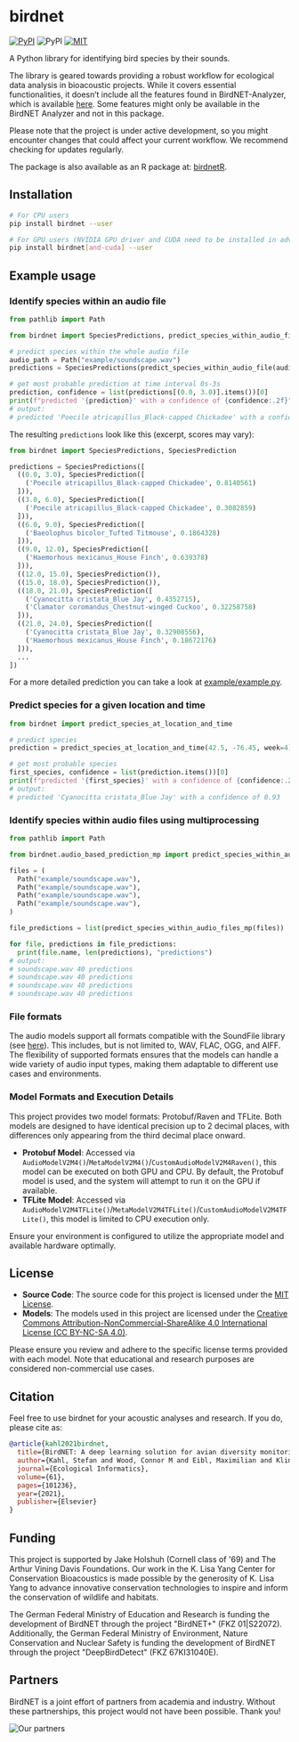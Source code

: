 # birdnet

[![PyPI](https://img.shields.io/pypi/v/birdnet.svg)](https://pypi.python.org/pypi/birdnet)
![PyPI](https://img.shields.io/pypi/pyversions/birdnet.svg)
[![MIT](https://img.shields.io/github/license/birdnet-team/birdnet.svg)](https://github.com/birdnet-team/birdnet/blob/main/LICENSE.md)

A Python library for identifying bird species by their sounds.

The library is geared towards providing a robust workflow for ecological data analysis in bioacoustic projects. While it covers essential functionalities, it doesn’t include all the features found in BirdNET-Analyzer, which is available [here](https://github.com/kahst/BirdNET-Analyzer). Some features might only be available in the BirdNET Analyzer and not in this package.

Please note that the project is under active development, so you might encounter changes that could affect your current workflow. We recommend checking for updates regularly.

The package is also available as an R package at: [birdnetR](https://github.com/birdnet-team/birdnetR).

## Installation

```sh
# For CPU users
pip install birdnet --user

# For GPU users (NVIDIA GPU driver and CUDA need to be installed in advance)
pip install birdnet[and-cuda] --user
```

## Example usage

### Identify species within an audio file

```py
from pathlib import Path

from birdnet import SpeciesPredictions, predict_species_within_audio_file

# predict species within the whole audio file
audio_path = Path("example/soundscape.wav")
predictions = SpeciesPredictions(predict_species_within_audio_file(audio_path))

# get most probable prediction at time interval 0s-3s
prediction, confidence = list(predictions[(0.0, 3.0)].items())[0]
print(f"predicted '{prediction}' with a confidence of {confidence:.2f}")
# output:
# predicted 'Poecile atricapillus_Black-capped Chickadee' with a confidence of 0.81
```

The resulting `predictions` look like this (excerpt, scores may vary):

```py
from birdnet import SpeciesPredictions, SpeciesPrediction

predictions = SpeciesPredictions([
  ((0.0, 3.0), SpeciesPrediction([
    ('Poecile atricapillus_Black-capped Chickadee', 0.8140561)
  ])),
  ((3.0, 6.0), SpeciesPrediction([
    ('Poecile atricapillus_Black-capped Chickadee', 0.3082859)
  ])),
  ((6.0, 9.0), SpeciesPrediction([
    ('Baeolophus bicolor_Tufted Titmouse', 0.1864328)
  ])),
  ((9.0, 12.0), SpeciesPrediction([
    ('Haemorhous mexicanus_House Finch', 0.639378)
  ])),
  ((12.0, 15.0), SpeciesPrediction()),
  ((15.0, 18.0), SpeciesPrediction()),
  ((18.0, 21.0), SpeciesPrediction([
    ('Cyanocitta cristata_Blue Jay', 0.4352715),
    ('Clamator coromandus_Chestnut-winged Cuckoo', 0.32258758)
  ])),
  ((21.0, 24.0), SpeciesPrediction([
    ('Cyanocitta cristata_Blue Jay', 0.32908556),
    ('Haemorhous mexicanus_House Finch', 0.18672176)
  ])),
  ...
])
```

For a more detailed prediction you can take a look at [example/example.py](./example/example.py).

### Predict species for a given location and time

```py
from birdnet import predict_species_at_location_and_time

# predict species
prediction = predict_species_at_location_and_time(42.5, -76.45, week=4)

# get most probable species
first_species, confidence = list(prediction.items())[0]
print(f"predicted '{first_species}' with a confidence of {confidence:.2f}")
# output:
# predicted 'Cyanocitta cristata_Blue Jay' with a confidence of 0.93
```

### Identify species within audio files using multiprocessing

```py
from pathlib import Path

from birdnet.audio_based_prediction_mp import predict_species_within_audio_files_mp

files = (
  Path("example/soundscape.wav"),
  Path("example/soundscape.wav"),
  Path("example/soundscape.wav"),
  Path("example/soundscape.wav"),
)

file_predictions = list(predict_species_within_audio_files_mp(files))

for file, predictions in file_predictions:
  print(file.name, len(predictions), "predictions")
# output:
# soundscape.wav 40 predictions
# soundscape.wav 40 predictions
# soundscape.wav 40 predictions
# soundscape.wav 40 predictions
```

### File formats

The audio models support all formats compatible with the SoundFile library (see [here](https://python-soundfile.readthedocs.io/en/0.11.0/#read-write-functions)). This includes, but is not limited to, WAV, FLAC, OGG, and AIFF. The flexibility of supported formats ensures that the models can handle a wide variety of audio input types, making them adaptable to different use cases and environments.

### Model Formats and Execution Details

This project provides two model formats: Protobuf/Raven and TFLite. Both models are designed to have identical precision up to 2 decimal places, with differences only appearing from the third decimal place onward.

- **Protobuf Model**: Accessed via `AudioModelV2M4()`/`MetaModelV2M4()`/`CustomAudioModelV2M4Raven()`, this model can be executed on both GPU and CPU. By default, the Protobuf model is used, and the system will attempt to run it on the GPU if available.
- **TFLite Model**: Accessed via `AudioModelV2M4TFLite()`/`MetaModelV2M4TFLite()`/`CustomAudioModelV2M4TFLite()`, this model is limited to CPU execution only.

Ensure your environment is configured to utilize the appropriate model and available hardware optimally.

## License

- **Source Code**: The source code for this project is licensed under the [MIT License](https://opensource.org/licenses/MIT).
- **Models**: The models used in this project are licensed under the [Creative Commons Attribution-NonCommercial-ShareAlike 4.0 International License (CC BY-NC-SA 4.0)](https://creativecommons.org/licenses/by-nc-sa/4.0/).

Please ensure you review and adhere to the specific license terms provided with each model. Note that educational and research purposes are considered non-commercial use cases.

## Citation

Feel free to use birdnet for your acoustic analyses and research. If you do, please cite as:

```bibtex
@article{kahl2021birdnet,
  title={BirdNET: A deep learning solution for avian diversity monitoring},
  author={Kahl, Stefan and Wood, Connor M and Eibl, Maximilian and Klinck, Holger},
  journal={Ecological Informatics},
  volume={61},
  pages={101236},
  year={2021},
  publisher={Elsevier}
}
```

## Funding

This project is supported by Jake Holshuh (Cornell class of '69) and The Arthur Vining Davis Foundations. Our work in the K. Lisa Yang Center for Conservation Bioacoustics is made possible by the generosity of K. Lisa Yang to advance innovative conservation technologies to inspire and inform the conservation of wildlife and habitats.

The German Federal Ministry of Education and Research is funding the development of BirdNET through the project "BirdNET+" (FKZ 01|S22072).
Additionally, the German Federal Ministry of Environment, Nature Conservation and Nuclear Safety is funding the development of BirdNET through the project "DeepBirdDetect" (FKZ 67KI31040E).

## Partners

BirdNET is a joint effort of partners from academia and industry.
Without these partnerships, this project would not have been possible.
Thank you!

![Our partners](https://tuc.cloud/index.php/s/KSdWfX5CnSRpRgQ/download/box_logos.png)
